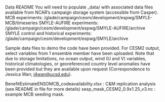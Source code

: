 Data README
You will need to populate _data/ with associated data files available from NCAR’s campaign storage system (accessible from Casper).
MCB experiments:
/glade/campaign/cesm/development/espwg/SMYLE-MCB/timeseries
SMYLE-AUFIRE experiments:
/glade/campaign/cesm/development/espwg/SMYLE-AUFIRE/archive
SMYLE control and historical experiments:
/glade/campaign/cesm/development/espwg/SMYLE/archive

Sample data files to demo the code have been provided. For CESM2 output, select variables from 1 ensemble member have been uploaded. Note that due to storage limitations, no ocean output, wind (U and V) variables, historical climatologies, or georeferenced country level  anomalies have been provided but they are available upon request (Correspondence to Jessica Wan; j4wan@ucsd.edu).

BenefitEstimateENSOMCB_codeavailability.xlsx : C&M replication analysis (see README in file for more details)
sesp_mask_CESM2_0.9x1.25_v3.nc : example MCB seeding mask.
